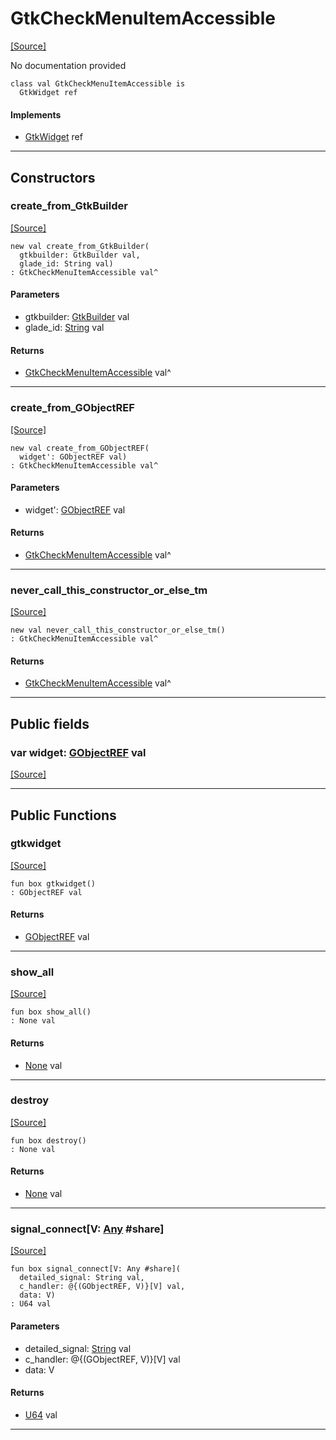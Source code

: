 # GtkCheckMenuItemAccessible
<span class="source-link">[[Source]](src/gtk3/GtkCheckMenuItemAccessible.md#L6)</span>

No documentation provided


```pony
class val GtkCheckMenuItemAccessible is
  GtkWidget ref
```

#### Implements

* [GtkWidget](gtk3-GtkWidget.md) ref

---

## Constructors

### create_from_GtkBuilder
<span class="source-link">[[Source]](src/gtk3/GtkCheckMenuItemAccessible.md#L14)</span>


```pony
new val create_from_GtkBuilder(
  gtkbuilder: GtkBuilder val,
  glade_id: String val)
: GtkCheckMenuItemAccessible val^
```
#### Parameters

*   gtkbuilder: [GtkBuilder](gtk3-GtkBuilder.md) val
*   glade_id: [String](builtin-String.md) val

#### Returns

* [GtkCheckMenuItemAccessible](gtk3-GtkCheckMenuItemAccessible.md) val^

---

### create_from_GObjectREF
<span class="source-link">[[Source]](src/gtk3/GtkCheckMenuItemAccessible.md#L17)</span>


```pony
new val create_from_GObjectREF(
  widget': GObjectREF val)
: GtkCheckMenuItemAccessible val^
```
#### Parameters

*   widget': [GObjectREF](gtk3-..-gobject-GObjectREF.md) val

#### Returns

* [GtkCheckMenuItemAccessible](gtk3-GtkCheckMenuItemAccessible.md) val^

---

### never_call_this_constructor_or_else_tm
<span class="source-link">[[Source]](src/gtk3/GtkCheckMenuItemAccessible.md#L20)</span>


```pony
new val never_call_this_constructor_or_else_tm()
: GtkCheckMenuItemAccessible val^
```

#### Returns

* [GtkCheckMenuItemAccessible](gtk3-GtkCheckMenuItemAccessible.md) val^

---

## Public fields

### var widget: [GObjectREF](gtk3-..-gobject-GObjectREF.md) val
<span class="source-link">[[Source]](src/gtk3/GtkCheckMenuItemAccessible.md#L10)</span>



---

## Public Functions

### gtkwidget
<span class="source-link">[[Source]](src/gtk3/GtkCheckMenuItemAccessible.md#L12)</span>


```pony
fun box gtkwidget()
: GObjectREF val
```

#### Returns

* [GObjectREF](gtk3-..-gobject-GObjectREF.md) val

---

### show_all
<span class="source-link">[[Source]](src/gtk3/GtkWidget.md#L4)</span>


```pony
fun box show_all()
: None val
```

#### Returns

* [None](builtin-None.md) val

---

### destroy
<span class="source-link">[[Source]](src/gtk3/GtkWidget.md#L7)</span>


```pony
fun box destroy()
: None val
```

#### Returns

* [None](builtin-None.md) val

---

### signal_connect\[V: [Any](builtin-Any.md) #share\]
<span class="source-link">[[Source]](src/gtk3/GtkWidget.md#L10)</span>


```pony
fun box signal_connect[V: Any #share](
  detailed_signal: String val,
  c_handler: @{(GObjectREF, V)}[V] val,
  data: V)
: U64 val
```
#### Parameters

*   detailed_signal: [String](builtin-String.md) val
*   c_handler: @{(GObjectREF, V)}[V] val
*   data: V

#### Returns

* [U64](builtin-U64.md) val

---

